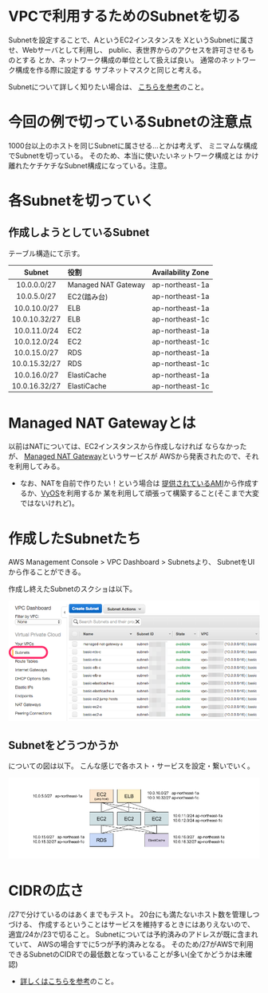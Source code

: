 # VPCで利用するためのSubnetを切る

Subnetを設定することで、AというEC2インスタンスを
XというSubnetに属させ、Webサーバとして利用し、
public、表世界からのアクセスを許可させるものとする
とか、ネットワーク構成の単位として扱えば良い。
通常のネットワーク構成を作る際に設定する
サブネットマスクと同じと考える。

Subnetについて詳しく知りたい場合は、
[こちらを参考](http://docs.aws.amazon.com/ja_jp/AmazonVPC/latest/UserGuide/VPC_Subnets.html)のこと。

# 今回の例で切っているSubnetの注意点

1000台以上のホストを同じSubnetに属させる...とかは考えず、
ミニマムな構成でSubnetを切っている。
そのため、本当に使いたいネットワーク構成とは
かけ離れたケチケチなSubnet構成になっている。注意。

# 各Subnetを切っていく

## 作成しようとしているSubnet

テーブル構造にて示す。

|Subnet|役割|Availability Zone|
|:----:|:---|:----------------|
|10.0.0.0/27|Managed NAT Gateway|ap-northeast-1a|
|10.0.5.0/27|EC2(踏み台)|ap-northeast-1a|
|10.0.10.0/27|ELB|ap-northeast-1a|
|10.0.10.32/27|ELB|ap-northeast-1c|
|10.0.11.0/24|EC2|ap-northeast-1a|
|10.0.12.0/24|EC2|ap-northeast-1c|
|10.0.15.0/27|RDS|ap-northeast-1a|
|10.0.15.32/27|RDS|ap-northeast-1c|
|10.0.16.0/27|ElastiCache|ap-northeast-1a|
|10.0.16.32/27|ElastiCache|ap-northeast-1c|

# Managed NAT Gatewayとは

以前はNATについては、EC2インスタンスから作成しなければ
ならなかったが、
[Managed NAT Gateway](http://aws.typepad.com/aws_japan/2015/12/managednat.html)というサービスが
AWSから発表されたので、それを利用してみる。

* なお、NATを自前で作りたい！という場合は
  [提供されているAMI](http://docs.aws.amazon.com/ja_jp/AmazonVPC/latest/UserGuide/VPC_NAT_Instance.html)から作成するか、[VyOS](http://vyos.net/wiki/Main_Page)を利用するか
  某を利用して頑張って構築すること(そこまで大変ではないけれど)。

# 作成したSubnetたち

AWS Management Console > VPC Dashboard > Subnetsより、
SubnetをUIから作ることができる。

作成し終えたSubnetのスクショは以下。

![SUBNETS](./image/subnets.png)

## Subnetをどうつかうか

についての図は以下。
こんな感じで各ホスト・サービスを設定・繋いでいく。

![HOSTS](./image/hosts.png)

# CIDRの広さ

/27で分けているのはあくまでもテスト。
20台にも満たないホスト数を管理しつづける、
作成するということはサービスを維持するときにはありえないので、
適宜/24か/23で切ること。
Subnetについては予約済みのアドレスが既に含まれていて、
AWSの場合すでに5つが予約済みとなる。
そのため/27がAWSで利用できるSubnetのCIDRでの最低数となっていることが多い(全てかどうかは未確認)

- [詳しくはこちらを参考](http://docs.aws.amazon.com/ja_jp/AmazonVPC/latest/UserGuide/VPC_Subnets.html#SubnetSize)のこと。

